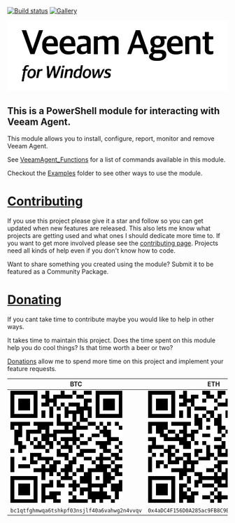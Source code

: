﻿[![Build status](https://ci.appveyor.com/api/projects/status/5ebhwddd5n5iqw1a?svg=true)](https://ci.appveyor.com/project/christaylorcodes/veeamagent)
[![Gallery](https://img.shields.io/powershellgallery/v/VeeamAgent?label=PS%20Gallery&logo=powershell&logoColor=white)](https://www.powershellgallery.com/packages/VeeamAgent)

![VeeamAgentLogo](vaw_01.png)

## This is a PowerShell module for interacting with Veeam Agent. 

This module allows you to install, configure, report, monitor and remove Veeam Agent.

See [VeeamAgent_Functions](VeeamAgent_Functions.md) for a list of commands available in this module.

Checkout the [Examples](https://github.com/christaylorcodes/VeeamAgent/tree/master/Examples) folder to see other ways to use the module.


# [Contributing](CONTRIBUTING.md)
If you use this project please give it a star and follow so you can get updated when new features are released. This also lets me know what projects are getting used and what ones I should dedicate more time to. If you want to get more involved please see the [contributing page](CONTRIBUTING.md). Projects need all kinds of help even if you don't know how to code.

Want to share something you created using the module? Submit it to be featured as a Community Package.

# [Donating](https://paypal.me/ChrisTaylorCodes)
If you cant take time to contribute maybe you would like to help in other ways. 

It takes time to maintain this project. Does the time spent on this module help you do cool things? Is that time worth a beer or two?

[Donations](https://paypal.me/ChrisTaylorCodes) allow me to spend more time on this project and implement your feature requests.

| BTC | ETH |
| ------------- | ------------- |
|![bc1qtfghmwqa6tshkpf03nsjlf40a6vahwg2n4vvqv](./Donate/BTC.png "bc1qtfghmwqa6tshkpf03nsjlf40a6vahwg2n4vvqv") | ![0x4aDC4F156D0A285ac9FB8C9Bd1513fe64FE35F1B](./Donate/ETH.png "0x4aDC4F156D0A285ac9FB8C9Bd1513fe64FE35F1B")|
| `bc1qtfghmwqa6tshkpf03nsjlf40a6vahwg2n4vvqv` | `0x4aDC4F156D0A285ac9FB8C9Bd1513fe64FE35F1B` 